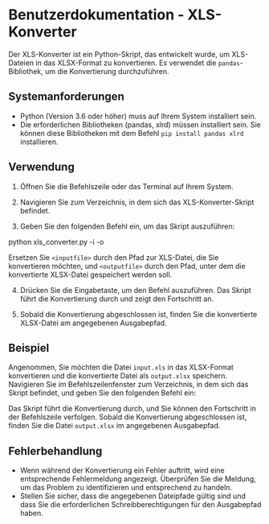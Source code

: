 # Benutzerdokumentation - XLS-Konverter

Der XLS-Konverter ist ein Python-Skript, das entwickelt wurde, um XLS-Dateien in das XLSX-Format zu konvertieren. Es verwendet die `pandas`-Bibliothek, um die Konvertierung durchzuführen.

## Systemanforderungen

- Python (Version 3.6 oder höher) muss auf Ihrem System installiert sein.
- Die erforderlichen Bibliotheken (pandas, xlrd) müssen installiert sein. Sie können diese Bibliotheken mit dem Befehl `pip install pandas xlrd` installieren.

## Verwendung

1. Öffnen Sie die Befehlszeile oder das Terminal auf Ihrem System.

2. Navigieren Sie zum Verzeichnis, in dem sich das XLS-Konverter-Skript befindet.

3. Geben Sie den folgenden Befehl ein, um das Skript auszuführen:

python xls_converter.py -i <inputfile> -o <outputfile>

Ersetzen Sie `<inputfile>` durch den Pfad zur XLS-Datei, die Sie konvertieren möchten, und `<outputfile>` durch den Pfad, unter dem die konvertierte XLSX-Datei gespeichert werden soll.

4. Drücken Sie die Eingabetaste, um den Befehl auszuführen. Das Skript führt die Konvertierung durch und zeigt den Fortschritt an.

5. Sobald die Konvertierung abgeschlossen ist, finden Sie die konvertierte XLSX-Datei am angegebenen Ausgabepfad.

## Beispiel

Angenommen, Sie möchten die Datei `input.xls` in das XLSX-Format konvertieren und die konvertierte Datei als `output.xlsx` speichern. Navigieren Sie im Befehlszeilenfenster zum Verzeichnis, in dem sich das Skript befindet, und geben Sie den folgenden Befehl ein:


Das Skript führt die Konvertierung durch, und Sie können den Fortschritt in der Befehlszeile verfolgen. Sobald die Konvertierung abgeschlossen ist, finden Sie die Datei `output.xlsx` im angegebenen Ausgabepfad.

## Fehlerbehandlung

- Wenn während der Konvertierung ein Fehler auftritt, wird eine entsprechende Fehlermeldung angezeigt. Überprüfen Sie die Meldung, um das Problem zu identifizieren und entsprechend zu handeln.
- Stellen Sie sicher, dass die angegebenen Dateipfade gültig sind und dass Sie die erforderlichen Schreibberechtigungen für den Ausgabepfad haben.

